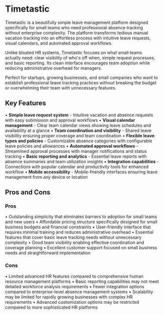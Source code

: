 # Timetastic

Timetastic is a beautifully simple leave management platform designed specifically for small teams who need professional absence tracking without enterprise complexity. The platform transforms tedious manual vacation tracking into an effortless process with intuitive leave requests, visual calendars, and automated approval workflows.

Unlike bloated HR systems, Timetastic focuses on what small teams actually need: clear visibility of who's off when, simple request processes, and basic reporting. Its clean interface encourages team adoption while reducing administrative overhead for managers.

Perfect for startups, growing businesses, and small companies who want to establish professional leave tracking practices without breaking the budget or overwhelming their team with unnecessary features.

## Key Features

• **Simple leave request system** - Intuitive vacation and absence requests with easy submission and approval workflows
• **Visual calendar management** - Clear team calendar views showing leave schedules and availability at a glance
• **Team coordination and visibility** - Shared leave visibility ensuring proper coverage and team coordination
• **Flexible leave types and policies** - Customizable absence categories with configurable leave policies and allowances
• **Automated approval workflows** - Streamlined approval processes with manager notifications and status tracking
• **Basic reporting and analytics** - Essential leave reports with absence summaries and team utilization insights
• **Integration capabilities** - Connections with popular calendar and productivity tools for enhanced workflow
• **Mobile accessibility** - Mobile-friendly interfaces ensuring leave management from any device or location

## Pros and Cons

### Pros
• Outstanding simplicity that eliminates barriers to adoption for small teams and new users
• Affordable pricing structure specifically designed for small business budgets and financial constraints
• User-friendly interface that requires minimal training and reduces administrative overhead
• Essential features that cover basic leave tracking needs without unnecessary complexity
• Good team visibility enabling effective coordination and coverage planning
• Excellent customer support focused on small business needs and straightforward implementation

### Cons
• Limited advanced HR features compared to comprehensive human resource management platforms
• Basic reporting capabilities may not meet detailed workforce analysis requirements
• Fewer integration options compared to enterprise-level absence management systems
• Scalability may be limited for rapidly growing businesses with complex HR requirements
• Advanced customization options may be restricted compared to more sophisticated HR platforms